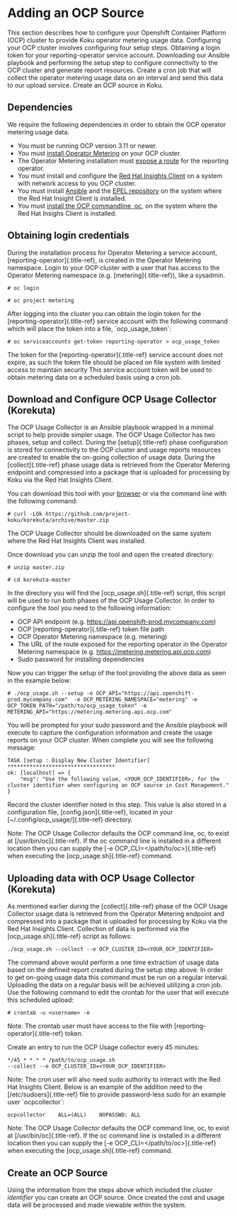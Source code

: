 # Adding an OCP Source

This section describes how to configure your Openshift Container
Platform (OCP) cluster to provide Koku operator metering usage data.
Configuring your OCP cluster involves configuring four setup steps.
Obtaining a login token for your reporting-operator service account.
Downloading our Ansible playbook and performing the setup step to
configure connectivity to the OCP cluster and generate report resources.
Create a cron job that will collect the operator metering usage data on
an interval and send this data to our upload service. Create an OCP
source in Koku.

## Dependencies

We require the following dependencies in order to obtain the OCP
operator metering usage data.

-   You must be running OCP version 3.11 or newer.
-   You must [install Operator
    Metering](https://github.com/operator-framework/operator-metering/blob/master/Documentation/install-metering.md)
    on your OCP cluster.
-   The Operator Metering installation must [expose a
    route](https://github.com/operator-framework/operator-metering/blob/master/Documentation/configuring-reporting-operator.md#openshift-route)
    for the reporting operator.
-   You must install and configure the [Red Hat Insights
    Client](https://access.redhat.com/products/red-hat-insights/#getstarted)
    on a system with network access to you OCP cluster.
-   You must install
    [Ansible](https://docs.ansible.com/ansible/2.7/installation_guide/intro_installation.html)
    and the [EPEL
    repository](https://fedoraproject.org/wiki/EPEL#Quickstart) on the
    system where the Red Hat Insight Client is installed.
-   You must [install the OCP commandline,
    oc](https://docs.openshift.com/container-platform/3.3/cli_reference/get_started_cli.html#cli-linux),
    on the system where the Red Hat Insighs Client is installed.

## Obtaining login credentials

During the installation process for Operator Metering a service account,
[reporting-operator]{.title-ref}, is created in the Operator Metering
namespace. Login to your OCP cluster with a user that has access to the
Operator Metering namespace (e.g. [metering]{.title-ref}), like a
sysadmin.

    # oc login

    # oc project metering

After logging into the cluster you can obtain the login token for the
[reporting-operator]{.title-ref} service account with the following
command which will place the token into a file, \`ocp_usage_token\`:

    # oc serviceaccounts get-token reporting-operator > ocp_usage_token

The token for the [reporting-operator]{.title-ref} service account does
not expire, as such the token file should be placed on file system with
limited access to maintain security This service account token will be
used to obtain metering data on a scheduled basis using a cron job.

## Download and Configure OCP Usage Collector (Korekuta)

The OCP Usage Collector is an Ansible playbook wrapped in a minimal
script to help provide simpler usage. The OCP Usage Collector has two
phases, setup and collect. During the [setup]{.title-ref} phase
configuration is stored for connectivity to the OCP cluster and usage
reports resources are created to enable the on-going collection of usage
data. During the [collect]{.title-ref} phase usage data is retrieved
from the Operator Metering endpoint and compressed into a package that
is uploaded for processing by Koku via the Red Hat Insights Client.

You can download this tool with your
[browser](https://github.com/project-koku/korekuta/archive/master.zip)
or via the command line with the following command:

    # curl -LOk https://github.com/project-koku/korekuta/archive/master.zip

The OCP Usage Collector should be downloaded on the same system where
the Red Hat Insights Client was installed.

Once download you can unzip the tool and open the created directory:

    # unzip master.zip

    # cd korekuta-master

In the directory you will find the [ocp_usage.sh]{.title-ref} script,
this script will be used to run both phases of the OCP Usage Collector.
In order to configure the tool you need to the following information:

-   OCP API endpoint (e.g. <https://api.openshift-prod.mycompany.com>)
-   OCP [reporting-operator]{.title-ref} token file path
-   OCP Operator Metering namespace (e.g. metering)
-   The URL of the route exposed for the reporting operator in the
    Operator Metering namespace (e.g.
    <https://metering.metering.api.ocp.com>)
-   Sudo password for installing dependencies

Now you can trigger the setup of the tool providing the above data as
seen in the example below:

    # ./ocp_usage.sh --setup -e OCP_API="https://api.openshift-prod.mycompany.com"  -e OCP_METERING_NAMESPACE="metering" -e OCP_TOKEN_PATH="/path/to/ocp_usage_token" -e METERING_API="https://metering.metering.api.ocp.com"

You will be prompted for your sudo password and the Ansible playbook
will execute to capture the configuration information and create the
usage reports on your OCP cluster. When complete you will see the
following message:

    TASK [setup : Display New Cluster Identifier] **********************************
    ok: [localhost] => {
        "msg": "Use the following value, <YOUR_OCP_IDENTIFIER>, for the cluster identifier when configuring an OCP source in Cost Management."
    }

Record the cluster identifier noted in this step. This value is also
stored in a configuration file, [config.json]{.title-ref}, located in
your [\~/.config/ocp_usage/]{.title-ref} directory.

Note: The OCP Usage Collector defaults the OCP command line, oc, to
exist at [/usr/bin/oc]{.title-ref}. If the oc command line is installed
in a different location then you can supply the [-e
OCP_CLI=\</path/to/oc\>]{.title-ref} when executing the
[ocp_usage.sh]{.title-ref} command.

## Uploading data with OCP Usage Collector (Korekuta)

As mentioned earlier during the [collect]{.title-ref} phase of the OCP
Usage Collector usage data is retrieved from the Operator Metering
endpoint and compressed into a package that is uploaded for processing
by Koku via the Red Hat Insights Client. Collection of data is performed
via the [ocp_usage.sh]{.title-ref} script as follows:

    ./ocp_usage.sh --collect --e OCP_CLUSTER_ID=<YOUR_OCP_IDENTIFIER>

The command above would perform a one time extraction of usage data
based on the defined report created during the setup step above. In
order to get on-going usage data this command must be run on a regular
interval. Uploading the data on a regular basis will be achieved
utilizing a cron job. Use the following command to edit the crontab for
the user that will execute this scheduled upload:

    # crontab -u <username> -e

Note: The crontab user must have access to the file with
[reporting-operator]{.title-ref} token.

Create an entry to run the OCP Usage collector every 45 minutes:

    */45 * * * * /path/to/ocp_usage.sh
    --collect --e OCP_CLUSTER_ID=<YOUR_OCP_IDENTIFIER>

Note: The cron user will also need sudo authority to interact with the
Red Hat Insights Client. Below is an example of the addition need to the
[/etc/sudoers]{.title-ref} file to provide password-less sudo for an
example user \`ocpcollector\`:

    ocpcollector    ALL=(ALL)    NOPASSWD: ALL

Note: The OCP Usage Collector defaults the OCP command line, oc, to
exist at [/usr/bin/oc]{.title-ref}. If the oc command line is installed
in a different location then you can supply the [-e
OCP_CLI=\</path/to/oc\>]{.title-ref} when executing the
[ocp_usage.sh]{.title-ref} command.

## Create an OCP Source

Using the information from the steps above which included the *cluster
identifier* you can create an OCP source. Once created the cost and
usage data will be processed and made viewable within the system.
